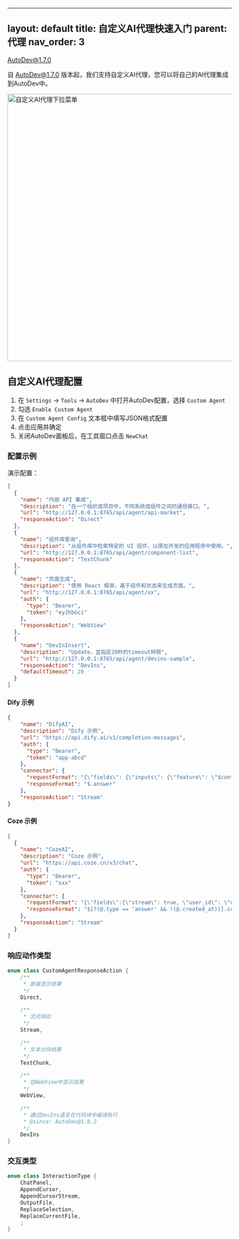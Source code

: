 

---
layout: default
title: 自定义AI代理快速入门
parent: 代理
nav_order: 3
---

AutoDev@1.7.0

自 AutoDev@1.7.0 版本起，我们支持自定义AI代理，您可以将自己的AI代理集成到AutoDev中。

<img src="https://unitmesh.cc/auto-dev/custom-agent-popup.png" alt="自定义AI代理下拉菜单" width="600px"/>

## 自定义AI代理配置

1. 在 `Settings` -> `Tools` -> `AutoDev` 中打开AutoDev配置，选择 `Custom Agent`
2. 勾选 `Enable Custom Agent`
3. 在 `Custom Agent Config` 文本框中填写JSON格式配置
4. 点击应用并确定
5. 关闭AutoDev面板后，在工具窗口点击 `NewChat`

### 配置示例

演示配置：

```json
[
  {
    "name": "内部 API 集成",
    "description": "在一个组织或项目中，不同系统或组件之间的通信接口。",
    "url": "http://127.0.0.1:8765/api/agent/api-market",
    "responseAction": "Direct"
  },
  {
    "name": "组件库查询",
    "description": "从组件库中检索特定的 UI 组件，以便在开发的应用程序中使用。",
    "url": "http://127.0.0.1:8765/api/agent/component-list",
    "responseAction": "TextChunk"
  },
  {
    "name": "页面生成",
    "description": "使用 React 框架，基于组件和状态来生成页面。",
    "url": "http://127.0.0.1:8765/api/agent/ux",
    "auth": {
      "type": "Bearer",
      "token": "eyJhbGci"
    },
    "responseAction": "WebView"
  },
  {
    "name": "DevInInsert",
    "description": "Update，並指定20秒的timeout時間",
    "url": "http://127.0.0.1:8765/api/agent/devins-sample",
    "responseAction": "DevIns",
    "defaultTimeout": 20
  }
]
```

#### Dify 示例

```json
{
    "name": "DifyAI",
    "description": "Dify 示例",
    "url": "https://api.dify.ai/v1/completion-messages",
    "auth": {
      "type": "Bearer",
      "token": "app-abcd"
    },
    "connector": {
      "requestFormat": "{\"fields\": {\"inputs\": {\"feature\": \"$content\"}, \"response_mode\": \"streaming\", \"user\": \"phodal\" }}",
      "responseFormat": "$.answer"
    },
    "responseAction": "Stream"
}
```

#### Coze 示例

```json
[
  {
    "name": "CozeAI",
    "description": "Coze 示例",
    "url": "https://api.coze.cn/v3/chat",
    "auth": {
      "type": "Bearer",
      "token": "xxx"
    },
    "connector": {
      "requestFormat": "{\"fields\":{\"stream\": true, \"user_id\": \"user\",\"bot_id\": \"749xxx\",\"additional_messages\": [{\"role\": \"user\", \"content_type\":\"text\", \"content\": \"$content\" }]}}",
      "responseFormat": "$[?(@.type == 'answer' && !(@.created_at))].content"
    },
    "responseAction": "Stream"
  }
]
```

### 响应动作类型

```kotlin
enum class CustomAgentResponseAction {
    /**
     * 直接显示结果
     */
    Direct,

    /**
     * 流式响应
     */
    Stream,

    /**
     * 文本分块结果
     */
    TextChunk,

    /**
     * 在WebView中显示结果
     */
    WebView,

    /**
     * 通过DevIns语言在代码块中编译执行
     * @since: AutoDev@1.8.2
     */
    DevIns
}
```

### 交互类型

```kotlin
enum class InteractionType {
    ChatPanel,
    AppendCursor,
    AppendCursorStream,
    OutputFile,
    ReplaceSelection,
    ReplaceCurrentFile,
    ;
}
```